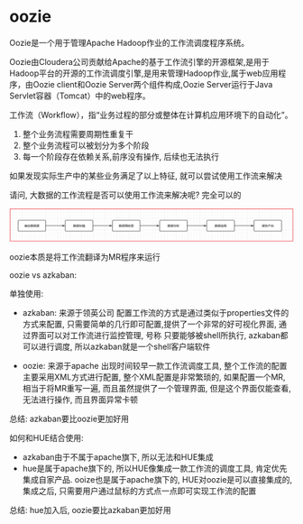 # oozie

Oozie是一个用于管理Apache Hadoop作业的工作流调度程序系统。

Oozie由Cloudera公司贡献给Apache的基于工作流引擎的开源框架,是用于Hadoop平台的开源的工作流调度引擎,是用来管理Hadoop作业,属于web应用程序，由Oozie client和Oozie Server两个组件构成,Oozie Server运行于Java Servlet容器（Tomcat）中的web程序。


工作流（Workflow），指“业务过程的部分或整体在计算机应用环境下的自动化”。


1) 整个业务流程需要周期性重复干
2) 整个业务流程可以被划分为多个阶段
3) 每一个阶段存在依赖关系,前序没有操作, 后续也无法执行

如果发现实际生产中的某些业务满足了以上特征, 就可以尝试使用工作流来解决

请问, 大数据的工作流程是否可以使用工作流来解决呢? 完全可以的

![alt text](oozie/大数据工作流.png)

oozie本质是将工作流翻译为MR程序来运行

oozie vs azkaban:

单独使用:
- azkaban: 来源于领英公司  配置工作流的方式是通过类似于properties文件的方式来配置, 只需要简单的几行即可配置,提供了一个非常的好可视化界面, 通过界面可以对工作流进行监控管理, 号称 只要能够被shell所执行, azkaban都可以进行调度, 所以azkaban就是一个shell客户端软件

- oozie: 来源于apache 出现时间较早一款工作流调度工具, 整个工作流的配置主要采用XML方式进行配置, 整个XML配置是非常繁琐的, 如果配置一个MR, 相当于将MR重写一遍, 而且虽然提供了一个管理界面, 但是这个界面仅能查看, 无法进行操作, 而且界面异常卡顿

总结: azkaban要比oozie更加好用
	

如何和HUE结合使用:
	
- azkaban由于不属于apache旗下, 所以无法和HUE集成
- hue是属于apache旗下的, 所以HUE像集成一款工作流的调度工具, 肯定优先集成自家产品. ooize也是属于apache旗下的, HUE对oozie是可以直接集成的, 集成之后, 只需要用户通过鼠标的方式点一点即可实现工作流的配置
	
总结: hue加入后, oozie要比azkaban更加好用